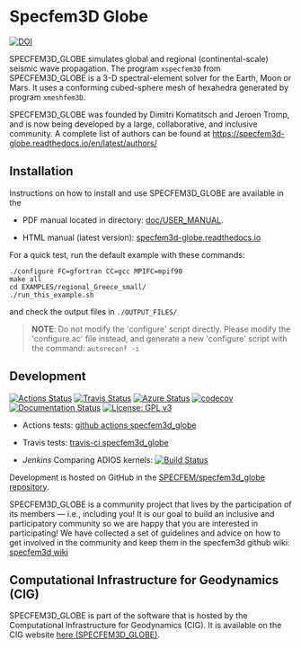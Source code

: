 # Specfem3D Globe

[![DOI](https://zenodo.org/badge/17524829.svg)](https://zenodo.org/doi/10.5281/zenodo.7756943)

SPECFEM3D_GLOBE simulates global and regional (continental-scale) seismic wave propagation.
The program `xspecfem3D` from SPECFEM3D_GLOBE is a 3-D spectral-element solver for the Earth, Moon or Mars.
It uses a conforming cubed-sphere mesh of hexahedra generated by program `xmeshfem3D`.

SPECFEM3D_GLOBE was founded by Dimitri Komatitsch and Jeroen Tromp, and is now being developed by a large, collaborative, and inclusive community. A complete list of authors can be found at
https://specfem3d-globe.readthedocs.io/en/latest/authors/

## Installation

Instructions on how to install and use SPECFEM3D_GLOBE are available
in the 

- PDF manual located in directory: [doc/USER_MANUAL](doc/USER_MANUAL).

- HTML manual (latest version): [specfem3d-globe.readthedocs.io](http://specfem3d-globe.readthedocs.io/)


For a quick test, run the default example with these commands:
```
./configure FC=gfortran CC=gcc MPIFC=mpif90
make all
cd EXAMPLES/regional_Greece_small/
./run_this_example.sh
```
and check the output files in `./OUTPUT_FILES/`

>__NOTE__: Do not modify the 'configure' script directly. Please modify the
    'configure.ac' file instead, and generate a new 'configure' script with
    the command: `autoreconf -i`


## Development

[![Actions Status](https://github.com/SPECFEM/specfem3d_globe/workflows/CI/badge.svg)](https://github.com/SPECFEM/specfem3d_globe/actions)
[![Travis Status](https://app.travis-ci.com/SPECFEM/specfem3d_globe.svg?branch=devel)](https://app.travis-ci.com/SPECFEM/specfem3d_globe)
[![Azure Status](https://dev.azure.com/danielpeter22/SPECFEM3D_GLOBE/_apis/build/status/geodynamics.specfem3d_globe?branchName=devel)](https://dev.azure.com/danielpeter22/SPECFEM3D_GLOBE/_build/latest?definitionId=2&branchName=devel)
[![codecov](https://codecov.io/gh/SPECFEM/specfem3d_globe/branch/devel/graph/badge.svg)](https://codecov.io/gh/SPECFEM/specfem3d_globe)
[![Documentation Status](https://readthedocs.org/projects/specfem3d-globe/badge/?version=latest)](https://specfem3d-globe.readthedocs.io/en/latest/?badge=latest)
[![License: GPL v3](https://img.shields.io/badge/License-GPL%20v3-blue.svg)](LICENSE)

* Actions tests: [github actions specfem3d_globe](https://github.com/SPECFEM/specfem3d_globe/actions)

* Travis tests: [travis-ci specfem3d_globe](https://app.travis-ci.com/SPECFEM/specfem3d_globe/builds)

* *Jenkins* Comparing ADIOS kernels: [![Build
  Status](https://jenkins.princeton.edu/buildStatus/icon?job=SPECFEM_ADIOS/adios_kernels)](https://jenkins.princeton.edu/job/SPECFEM_ADIOS/job/adios_kernels/)


Development is hosted on GitHub in the
[SPECFEM/specfem3d_globe repository](https://github.com/SPECFEM/specfem3d_globe).


SPECFEM3D_GLOBE is a community project that lives by the participation of its
members — i.e., including you! It is our goal to build an inclusive and
participatory community so we are happy that you are interested in
participating! We have collected a set of guidelines and advice on how to get
involved in the community and keep them in the specfem3d github wiki:
[specfem3d wiki](https://github.com/SPECFEM/specfem3d/wiki)


## Computational Infrastructure for Geodynamics (CIG)

SPECFEM3D_GLOBE is part of the software that is hosted by the Computational Infrastructure for Geodynamics (CIG). It is available on the CIG website [here (SPECFEM3D_GLOBE)](https://geodynamics.org/resources/specfem3d).


